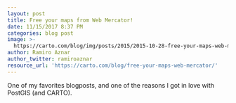 ```yaml
---
layout: post
title: Free your maps from Web Mercator!
date: 11/15/2017 8:37 PM
categories: blog post
image: >-
  https://carto.com/blog/img/posts/2015/2015-10-28-free-your-maps-web-mercator/header.3623388a.png
author: Ramiro Aznar
author_twitter: ramiroaznar
resource_url: 'https://carto.com/blog/free-your-maps-web-mercator/'
---
```

One of my favorites blogposts, and one of the reasons I got in love with PostGIS (and CARTO).
